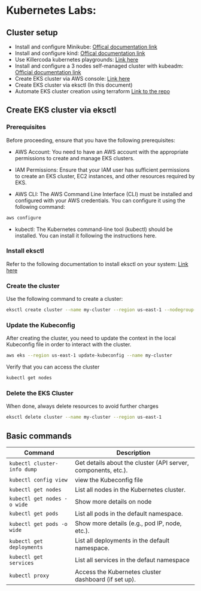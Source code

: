 # Kubernetes Labs:
## Cluster setup

- Install and configure Minikube: [Offical documentation link](https://minikube.sigs.k8s.io/docs/start/)
- Install and configure kind: [Offical documentation link](https://kind.sigs.k8s.io/docs/user/quick-start/#installation)
- Use Killercoda kubernetes playgrounds: [Link here](https://killercoda.com/)
- Install and configure a 3 nodes self-managed cluster with kubeadm: [Official documentation link](https://kubernetes.io/docs/setup/production-environment/tools/kubeadm/install-kubeadm/)
- Create EKS cluster via AWS console: [Link here](https://docs.aws.amazon.com/eks/latest/userguide/create-cluster.html#step2-console)
- Create EKS cluster via eksctl (In this document)
- Automate EKS cluster creation using terraform [Link to the repo](https://github.com/utrains/provision-eks-cluster-with-terraform.git)

## Create EKS cluster via eksctl

### Prerequisites
Before proceeding, ensure that you have the following prerequisites:

- AWS Account: You need to have an AWS account with the appropriate permissions to create and manage EKS clusters.

- IAM Permissions: Ensure that your IAM user has sufficient permissions to create an EKS cluster, EC2 instances, and other resources required by EKS.

- AWS CLI: The AWS Command Line Interface (CLI) must be installed and configured with your AWS credentials. You can configure it using the following command:
```bash
aws configure
```
- kubectl: The Kubernetes command-line tool (kubectl) should be installed. You can install it following the instructions here.

### Install eksctl
Refer to the following documentation to install eksctl on your system: [Link here](https://eksctl.io/installation/)

### Create the cluster
Use the following command to create a cluster:
```bash
eksctl create cluster --name my-cluster --region us-east-1 --nodegroup-name my-nodes --node-type t3.small --nodes 2 --nodes-min 1 --nodes-max 2
```

### Update the Kubeconfig

After creating the cluster, you need to update the context in the local Kubeconfig file in order to interact with the cluster.

```bash
aws eks --region us-east-1 update-kubeconfig --name my-cluster
```
Verify that you can access the cluster
```bash
kubectl get nodes
```
### Delete the EKS Cluster

When done, always delete resources to avoid further charges 
```bash
eksctl delete cluster --name my-cluster --region us-east-1
```

## Basic commands
| **Command**                                      | **Description**                                                                 |
|--------------------------------------------------|---------------------------------------------------------------------------------|
| `kubectl cluster-info dump`                      | Get details about the cluster (API server, components, etc.).                   |
| `kubectl config view`                            | view the Kubeconfig file                   |
| `kubectl get nodes`                              | List all nodes in the Kubernetes cluster.                                       |
| `kubectl get nodes -o wide`                      | Show more details on node                                  |
| `kubectl get pods`                               | List all pods in the default namespace.                                        |
| `kubectl get pods -o wide`                       | Show more details (e.g., pod IP, node, etc.).                                   |
| `kubectl get deployments`                        | List all deployments in the default namespace.                                  |
| `kubectl get services`                           | List all services in the defaut namespace                                            |
| `kubectl proxy`                                  | Access the Kubernetes cluster dashboard (if set up).                            |


